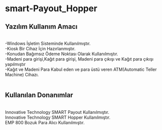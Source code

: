 # smart-Payout_Hopper

<h2>Yazılım Kullanım Amacı</h2>
<br>
-Windows İşletim Sisteminde Kullanılmıştır.<br>
-Kiosk Bir Cihaz İçin Hazırlanmıştır.<br>
-Konudan Bağımsız Ödeme Noktası Olarak Kullanılmıştır.<br>
-Madeni para girişi,Kağıt para girişi, Madeni para çıkışı ve Kağıt para çıkışı yapılmıştır<br>
-Kağıt ve Madeni Para Kabul eden ve para üstü veren ATM(Automatic Teller Machine) Cihazı.<br><br>

<h2>Kullanılan Donanımlar</h2><br>
Innovative Technology SMART Payout Kullanılmıştır.<br>
Innovative Technology SMART Hopper Kullanılmıştır.<br>
EMP 800 Bozuk Para Alıcı Kullanılmıştır.<br>
